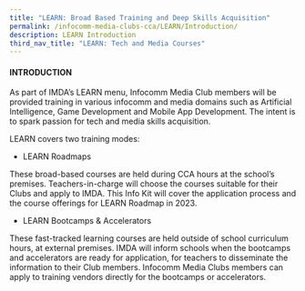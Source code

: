 ```yaml
---
title: "LEARN: Broad Based Training and Deep Skills Acquisition"
permalink: /infocomm-media-clubs-cca/LEARN/Introduction/
description: LEARN Introduction
third_nav_title: "LEARN: Tech and Media Courses"
---
```

#### INTRODUCTION

As part of IMDA’s LEARN menu, Infocomm Media Club members will be provided training in various infocomm and media domains such as Artificial Intelligence, Game Development and Mobile App Development. The intent is to spark passion for tech and media skills acquisition.

LEARN covers two training modes:

* LEARN Roadmaps

These broad-based courses are held during CCA hours at the school’s premises. Teachers-in-charge will choose the courses suitable for their Clubs and apply to IMDA. This Info Kit will cover the application process and the course offerings for LEARN Roadmap in 2023.

* LEARN Bootcamps & Accelerators

These fast-tracked learning courses are held outside of school curriculum hours, at external premises. IMDA will inform schools when the bootcamps and accelerators are ready for application, for teachers to disseminate the information to their Club members. Infocomm Media Clubs members can apply to training vendors directly for the bootcamps or accelerators.
